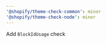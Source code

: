 ```yaml
---
'@shopify/theme-check-common': minor
'@shopify/theme-check-node': minor
---
```


Add `BlockIdUsage` check
